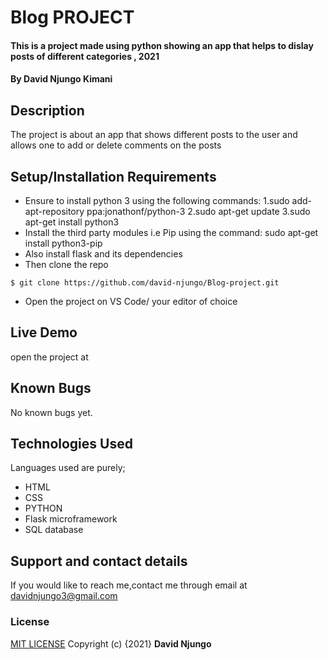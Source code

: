 # Blog PROJECT
#### This is a project made using python showing an app that helps to dislay posts of different categories , 2021
#### By **David Njungo Kimani**
## Description
The project is about an app that shows different posts to the user and allows one to add or delete comments on the posts
## Setup/Installation Requirements
* Ensure  to install python 3 using the following commands:
    1.sudo add-apt-repository ppa:jonathonf/python-3
    2.sudo apt-get update
    3.sudo apt-get install python3
* Install the third party modules i.e Pip using the command:
    sudo apt-get install python3-pip 
* Also install flask and its dependencies
* Then clone the repo 
```
$ git clone https://github.com/david-njungo/Blog-project.git
```
* Open  the project on VS Code/ your editor of choice
## Live Demo
open the project at 
## Known Bugs
No known bugs yet.
## Technologies Used
Languages used are purely;
* HTML
* CSS 
* PYTHON
* Flask microframework
* SQL database
## Support and contact details
If you would like to reach me,contact me through email at davidnjungo3@gmail.com
### License
[MIT LICENSE](https://choosealicense.com/licenses/mit/)
Copyright (c) {2021} **David Njungo**